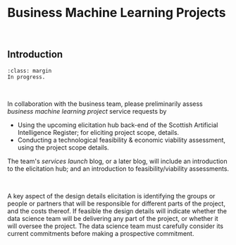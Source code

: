 <br>

# Business Machine Learning Projects

<br>


## Introduction

```{admonition} Update
:class: margin
In progress.
```

<br>

In collaboration with the business team, please preliminarily assess _business machine learning project_ service requests by

<ul class="special">
    <li>Using the upcoming elicitation hub back-end of the Scottish Artificial Intelligence Register; for eliciting 
project scope, details.</li>
    <li>Conducting a technological feasibility & economic viability assessment, using the project scope details.</li>
</ul>

The team's _services launch_ blog, or a later blog, will include an introduction to the elicitation hub; and an 
introduction to feasibility/viability assessments.

<br>

A key aspect of the design details elicitation is identifying the groups or people or partners that will be responsible for 
different parts of the project, and the costs thereof.  If feasible the design details will indicate whether the data 
science team will be delivering any part of the project, or whether it will oversee the project.  The data science 
team must carefully consider its current commitments before making a prospective commitment.

<br>
<br>
<br>
<br>

<br>
<br>
<br>
<br>
